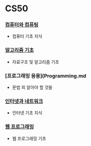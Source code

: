 # CS50

### [컴퓨터와 컴퓨팅](Computer&Computing.md)
 - 컴퓨터 기초 지식

### [알고리즘 기초](Algorithm.md)
 - 자료구조 및 알고리즘 기초

### [프로그래밍 응용](Programming.md
 - 문법 외 알아야 할 것들

### [인터넷과 네트워크](Internet&Network.md)
 - 인터넷 기초 지식

### [웹 프로그래밍](WebProgramming.md)
 - 웹 프로그래밍 기초
